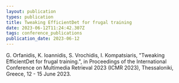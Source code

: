```yaml
---
layout: publication
types: publication
title: Tweaking EfficientDet for frugal training
date: 2023-06-12T11:24:42.307Z
tags: conference_publications
publication_date: 2023-06-12
---
```

<!--StartFragment-->

G. Orfanidis, K. Ioannidis, S. Vrochidis, I. Kompatsiaris, "Tweaking EfficientDet for frugal training.", in Proceedings of the International Conference on Multimedia Retrieval 2023 (ICMR 2023), Thessaloniki, Greece, 12 - 15 June 2023.

<!--EndFragment-->